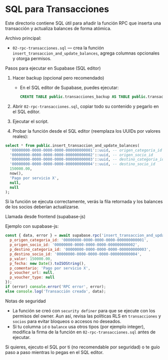 # SQL para Transacciones

Este directorio contiene SQL útil para añadir la función RPC que inserta una transacción y actualiza balances de forma atómica.

Archivo principal:
- `02-rpc-transacciones.sql` — crea la función `insert_transaccion_and_update_balances`, agrega columnas opcionales y otorga permisos.

Pasos para ejecutar en Supabase (SQL editor)

1. Hacer backup (opcional pero recomendado)

   - En el SQL editor de Supabase, puedes ejecutar:
     ```sql
     CREATE TABLE public.transacciones_backup AS TABLE public.transacciones WITH DATA;
     ```

2. Abrir `02-rpc-transacciones.sql`, copiar todo su contenido y pegarlo en el SQL editor.

3. Ejecutar el script.

4. Probar la función desde el SQL editor (reemplaza los UUIDs por valores reales):

```sql
select * from public.insert_transaccion_and_update_balances(
  '00000000-0000-0000-0000-000000000001'::uuid, -- origen_categoria_id
  '00000000-0000-0000-0000-000000000002'::uuid, -- origen_socio_id
  '00000000-0000-0000-0000-000000000003'::uuid, -- destino_categoria_id
  '00000000-0000-0000-0000-000000000004'::uuid, -- destino_socio_id
  150000.00,
  now(),
  'Pago por servicio X',
  null,
  null
);
```

Si la función se ejecuta correctamente, verás la fila retornada y los balances de los socios deberían actualizarse.

Llamada desde frontend (supabase-js)

Ejemplo con supabase-js:

```javascript
const { data, error } = await supabase.rpc('insert_transaccion_and_update_balances', {
  p_origen_categoria_id: '00000000-0000-0000-0000-000000000001',
  p_origen_socio_id: '00000000-0000-0000-0000-000000000002',
  p_destino_categoria_id: '00000000-0000-0000-0000-000000000003',
  p_destino_socio_id: '00000000-0000-0000-0000-000000000004',
  p_valor: 150000.00,
  p_fecha: new Date().toISOString(),
  p_comentario: 'Pago por servicio X',
  p_voucher_url: null,
  p_voucher_type: null
});
if (error) console.error('RPC error', error);
else console.log('Transacción creada', data);
```

Notas de seguridad

- La función se creó con `security definer` para que se ejecute con los permisos del owner. Aun así, revisa las políticas RLS en `transacciones` y `socios` para evitar bloqueos o accesos no deseados.
- Si tu columna `id` o `balance` usa otros tipos (por ejemplo integer), modifica la firma de la función en `02-rpc-transacciones.sql` antes de ejecutar.

Si quieres, ejecuto el SQL por ti (no recomendable por seguridad) o te guío paso a paso mientras lo pegas en el SQL editor.
